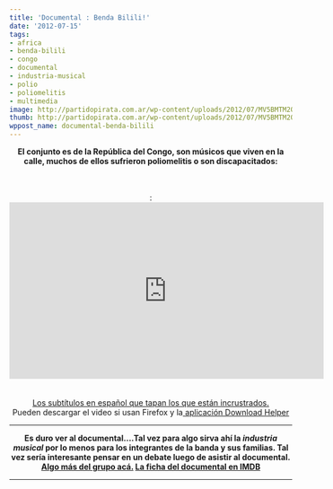 ```yaml
---
title: 'Documental : Benda Bilili!'
date: '2012-07-15'
tags:
- africa
- benda-bilili
- congo
- documental
- industria-musical
- polio
- poliomelitis
- multimedia
image: http://partidopirata.com.ar/wp-content/uploads/2012/07/MV5BMTM2ODI1NzE0OV5BMl5BanBnXkFtZTcwODM1NDc4Ng@@._V1._SX169_SY243_.jpg
thumb: http://partidopirata.com.ar/wp-content/uploads/2012/07/MV5BMTM2ODI1NzE0OV5BMl5BanBnXkFtZTcwODM1NDc4Ng@@._V1._SX169_SY243_-150x150.jpg
wppost_name: documental-benda-bilili
---
```


<p style="text-align: center;"><strong>El conjunto es de la República del Congo, son músicos que viven en la calle, muchos de ellos sufrieron poliomelitis o son discapacitados:</strong></p>

<center> </center><center> </center><center>:<iframe src="http://www.youtube.com/embed/2fR_k2oKpFE" frameborder="0" width="560" height="315"></iframe> </center><center> </center><center><a href="http://www.subdivx.com/X6XMjkxODA0X-benda-bilili-2010.html" target="_blank">Los subtítulos en español que tapan los que están incrustrados.</a></center><center>Pueden descargar el video si usan Firefox y la<a href="http://www.downloadhelper.net/" target="_blank"> aplicación Download Helper</a></center>

<hr />
<p style="text-align: center;"><strong>Es duro ver al documental....Tal vez para algo sirva ahí la <em>industria musical</em> por lo menos para los integrantes de la banda y sus familias. Tal vez sería interesante pensar en un debate luego de asistir al documental.</strong>
<strong> <a href="http://radiolg.blogspot.com/2012/07/staff-benda-bilili-tres-tres-fort.html">Algo más del grupo acá.</a>
<a href="http://www.imdb.com/title/tt1625857/" target="_blank">La ficha del documental en IMDB</a></strong></p>


<hr />
